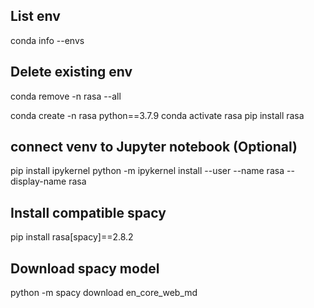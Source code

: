 ## List env
conda info --envs

## Delete existing env
conda remove -n rasa --all

conda create -n rasa python==3.7.9
conda activate rasa
pip install rasa

## connect venv to Jupyter notebook (Optional)
pip install ipykernel
python -m ipykernel install --user --name rasa --display-name rasa


## Install compatible spacy 
pip install rasa[spacy]==2.8.2
## Download spacy model
python -m spacy download en_core_web_md
